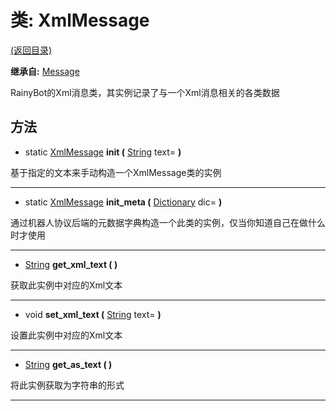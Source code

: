 # 类: XmlMessage  
[(返回目录)](README.md)  
  
**继承自:** [Message](Message.md)  
  
RainyBot的Xml消息类，其实例记录了与一个Xml消息相关的各类数据  
  
## 方法 
  
- static [XmlMessage](XmlMessage.md) **init (** [String](https://docs.godotengine.org/en/latest/classes/class_string.html) text= **)**  
  
基于指定的文本来手动构造一个XmlMessage类的实例  
  
---  
  
- static [XmlMessage](XmlMessage.md) **init_meta (** [Dictionary](https://docs.godotengine.org/en/latest/classes/class_dictionary.html) dic= **)**  
  
通过机器人协议后端的元数据字典构造一个此类的实例，仅当你知道自己在做什么时才使用  
  
---  
  
-  [String](https://docs.godotengine.org/en/latest/classes/class_string.html) **get_xml_text ( )**  
  
获取此实例中对应的Xml文本  
  
---  
  
-  void **set_xml_text (** [String](https://docs.godotengine.org/en/latest/classes/class_string.html) text= **)**  
  
设置此实例中对应的Xml文本  
  
---  
  
-  [String](https://docs.godotengine.org/en/latest/classes/class_string.html) **get_as_text ( )**  
  
将此实例获取为字符串的形式  
  
---  
  

